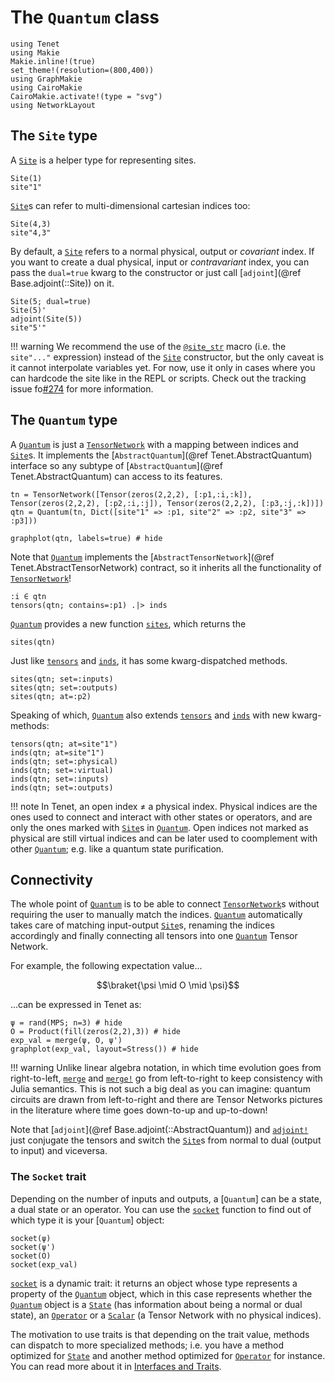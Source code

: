 # The `Quantum` class

```@setup examples
using Tenet
using Makie
Makie.inline!(true)
set_theme!(resolution=(800,400))
using GraphMakie
using CairoMakie
CairoMakie.activate!(type = "svg")
using NetworkLayout
```

## The `Site` type

A [`Site`](@ref) is a helper type for representing sites.

```@repl examples
Site(1)
site"1"
```

[`Site`](@ref)s can refer to multi-dimensional cartesian indices too:

```@repl examples
Site(4,3)
site"4,3"
```

By default, a [`Site`](@ref) refers to a normal physical, output or _covariant_ index. If you want to create a dual physical, input or _contravariant_ index, you can pass the `dual=true` kwarg to the constructor or just call [`adjoint`](@ref Base.adjoint(::Site)) on it.

```@repl examples
Site(5; dual=true)
Site(5)'
adjoint(Site(5))
site"5'"
```

!!! warning
    We recommend the use of the [`@site_str`](@ref) macro (i.e. the `site"..."` expression) instead of the [`Site`](@ref) constructor, but the only caveat is it cannot interpolate variables yet. For now, use it only in cases where you can hardcode the site like in the REPL or scripts. Check out the tracking issue fo[#274](https://github.com/bsc-quantic/Tenet.jl/issues/274) for more information.

## The `Quantum` type

A [`Quantum`](@ref) is just a [`TensorNetwork`](@ref) with a mapping between indices and [`Site`](@ref)s.
It implements the [`AbstractQuantum`](@ref Tenet.AbstractQuantum) interface so any subtype of [`AbstractQuantum`](@ref Tenet.AbstractQuantum) can access to its features.

```@repl examples
tn = TensorNetwork([Tensor(zeros(2,2,2), [:p1,:i,:k]), Tensor(zeros(2,2,2), [:p2,:i,:j]), Tensor(zeros(2,2,2), [:p3,:j,:k])])
qtn = Quantum(tn, Dict([site"1" => :p1, site"2" => :p2, site"3" => :p3]))
```

```@example examples
graphplot(qtn, labels=true) # hide
```

Note that [`Quantum`](@ref) implements the [`AbstractTensorNetwork`](@ref Tenet.AbstractTensorNetwork) contract, so it inherits all the functionality of [`TensorNetwork`](@ref)!

```@repl examples
:i ∈ qtn
tensors(qtn; contains=:p1) .|> inds
```

[`Quantum`](@ref) provides a new function [`sites`](@ref), which returns the 

```@repl examples
sites(qtn)
```

Just like [`tensors`](@ref) and [`inds`](@ref), it has some kwarg-dispatched methods.

```@repl examples
sites(qtn; set=:inputs)
sites(qtn; set=:outputs)
sites(qtn; at=:p2)
```

Speaking of which, [`Quantum`](@ref) also extends [`tensors`](@ref) and [`inds`](@ref) with new kwarg-methods:

```@repl examples
tensors(qtn; at=site"1")
inds(qtn; at=site"1")
inds(qtn; set=:physical)
inds(qtn; set=:virtual)
inds(qtn; set=:inputs)
inds(qtn; set=:outputs)
```

!!! note
    In Tenet, an open index ≠ a physical index. Physical indices are the ones used to connect and interact with other states or operators, and are only the ones marked with [`Site`](@ref)s in [`Quantum`](@ref).
    Open indices not marked as physical are still virtual indices and can be later used to coomplement with other [`Quantum`](@ref); e.g. like a quantum state purification.

## Connectivity

The whole point of [`Quantum`](@ref) is to be able to connect [`TensorNetwork`](@ref)s without requiring the user to manually match the indices.
[`Quantum`](@ref) automatically takes care of matching input-output [`Site`](@ref)s, renaming the indices accordingly and finally connecting all tensors into one [`Quantum`](ref) Tensor Network.

For example, the following expectation value...

```math
\braket{\psi \mid O \mid \psi}
```

...can be expressed in Tenet as:

```@example examples
ψ = rand(MPS; n=3) # hide
O = Product(fill(zeros(2,2),3)) # hide
exp_val = merge(ψ, O, ψ')
graphplot(exp_val, layout=Stress()) # hide
```

!!! warning
    Unlike linear algebra notation, in which time evolution goes from right-to-left, [`merge`](@ref) and [`merge!`](@ref) go from left-to-right to keep consistency with Julia semantics.
    This is not such a big deal as you can imagine: quantum circuits are drawn from left-to-right and there are Tensor Networks pictures in the literature where time goes down-to-up and up-to-down!

Note that [`adjoint`](@ref Base.adjoint(::AbstractQuantum)) and [`adjoint!`](@ref) just conjugate the tensors and switch the [`Site`](@ref)s from normal to dual (output to input) and viceversa.

### The `Socket` trait

Depending on the number of inputs and outputs, a [`Quantum`] can be a state, a dual state or an operator. You can use the [`socket`](@ref) function to find out of which type it is your [`Quantum`] object:

```@repl examples
socket(ψ)
socket(ψ')
socket(O)
socket(exp_val)
```

[`socket`](@ref) is a dynamic trait: it returns an object whose type represents a property of the [`Quantum`](@ref) object, which in this case represents whether the [`Quantum`](@ref) object is a [`State`](@ref) (has information about being a normal or dual state), an [`Operator`](@ref) or a [`Scalar`](@ref) (a Tensor Network with no physical indices).

The motivation to use traits is that depending on the trait value, methods can dispatch to more specialized methods; i.e. you have a method optimized for [`State`](@ref) and another method optimized for [`Operator`](@ref) for instance. You can read more about it in [Interfaces and Traits](@ref).

